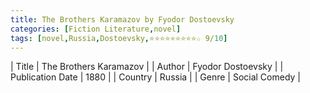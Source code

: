 ```yaml
---
title: The Brothers Karamazov by Fyodor Dostoevsky
categories: [Fiction Literature,novel]
tags: [novel,Russia,Dostoevsky,⭐⭐⭐⭐⭐⭐⭐⭐⭐☆ 9/10]
---
```

        
| Title | The Brothers Karamazov  |
| Author |  Fyodor Dostoevsky  |
| Publication Date | 1880   |
| Country | Russia |
| Genre | Social Comedy  |
        